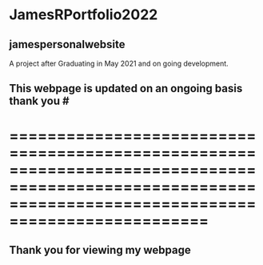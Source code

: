 # JamesRPortfolio2022 ##


 ## jamespersonalwebsite ##


A project after Graduating in May 2021 and on going development. 

## This webpage is updated on an ongoing basis thank you # #
=======================================================================================================================================================
=========================================================================================================================================================
## Thank you for viewing my webpage ##
